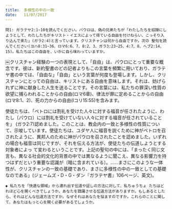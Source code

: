 ```yaml
---
title:  多様性の中の一致
date:   11/07/2017
---
```


`問1: ガラテヤ2:1~10を読んでください。パウロは、偽の兄弟たちが「わたしたちを奴隷にしようとして、わたしたちがキリスト・イエスによって得ている自由を付けねらい、こっそり入り込んで来た」(ガラ2:4)と言っています。クリスチャンは何から自由ですか。次の
聖句を読んでください(ヨハ8:31~36、ロマ6:6、7、8:2、3、ガラ3:23~25、4:7、8、ヘブ2:14、15)。私たちはこの自由を、いかに自ら味わっていますか。`

￼クリスチャン経験の一つの表現として、「自由」は、パウロにとって重要な概念です。彼は、新約聖書のどの記者よりもこの言葉を頻繁に用いており、ガラテヤ書の中では、「自由な」「自由」という言葉が何度も登場します。しかし、クリスチャンにとっての自由は、キリストにある自由を意味します。それは、妨げられずに神に献身した人生を送ることです。その言葉には、私たちの罪深い性質の欲望に捕らわれることからの自由(ロマ6章)、律法が罪に定めることからの自由(ロマ8:1、2)、死の力からの自由(Iコリ15:55)を含みます。

使徒たちは、「ペトロには割礼を受けた人々に対する福音が任されたように、わたし〔パウロ〕には割礼を受けていない人々に対する福音が任されていることを」
(ガラ2:7)認めました。このことは、教会内の一致と多様性の性質について、示唆しています。使徒たちは、ユダヤ人に福音を説くために神がペトロを召されたように、異邦人のために神がパウロを召されたことを認めました。いずれの場合も福音は同じですが、それを伝える方法が、使徒たちの伝道しようとする対象者によっ
て変わるということです。上記の聖句の中には、「まったく同じ文言も、異なる社会的文化的背景の中では異なるように聞こえ、異なる影響力を持つはずだという重要な認識が〔暗に含まれている〕。......まさにこのような一体性が、クリスチャンの一致の基礎であり、まさに多様性の中の一致としての基礎なのである」(ジェームズ・D・G・ダン『ガラテヤ書』106ページ、英文)。

`◆ 私たちを「快適な領域」から連れ出す伝道や証しの方法に対して、私ちゅうちょ
たちはどれほど心を開くべきでしょうか。あなたを躊躇させる伝道方法がありますか。もしあるとしたら、それはどんな伝道方法ですか。なぜそれはあなたを悩ますのですか。これらのことに関して、あなたはもっと心を開く必要があるでしょうか。`
